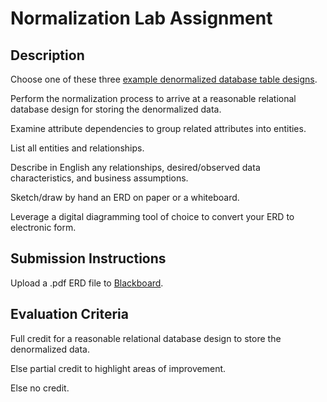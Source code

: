 # Normalization Lab Assignment

## Description

Choose one of these three [example denormalized database table designs](/resources/database-design/logical-design).

Perform the normalization process
 to arrive at a reasonable relational database design
 for storing the denormalized data.

Examine attribute dependencies to group related attributes into entities.

List all entities and relationships.

Describe in English
    any relationships,
    desired/observed data characteristics,
    and business assumptions.

Sketch/draw by hand an ERD on paper or a whiteboard.

Leverage a digital diagramming tool of choice to convert your ERD to electronic form.

## Submission Instructions

Upload a .pdf ERD file to [Blackboard](https://blackboard.gwu.edu/webapps/assignment/uploadAssignment?content_id=_6911636_1&course_id=_260328_1&assign_group_id=&mode=cpview).

## Evaluation Criteria

Full credit for a reasonable relational database design to store the denormalized data.

Else partial credit to highlight areas of improvement.

Else no credit.
